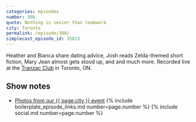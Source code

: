 ```yaml
---
categories: episodes
number: 308
quote: Nothing is sexier than teamwork
city: Toronto
permalink: /episode/308/
simplecast_episode_id: 35013
---
```


Heather and Bianca share dating advice, Josh reads Zelda-themed short fiction, Mary Jean almost gets stood up, and and much more. Recorded live at the [Tranzac Club](http://www.tranzac.org/) in Toronto, ON.

## Show notes
- [Photos from our {{ page.city }} event](https://www.facebook.com/media/set/?set=a.10153607419948600.1073741859.121054468599&type=3)
{% include boilerplate_episode_links.md number=page.number %}
{% include social.md number=page.number %}
